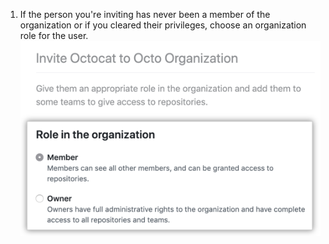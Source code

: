 1. If the person you're inviting has never been a member of the organization or if you cleared their privileges, choose an organization role for the user. ![Opciones para convertir a un usuario en miembro o propietario](/assets/images/help/organizations/choose-new-member-role.png)
